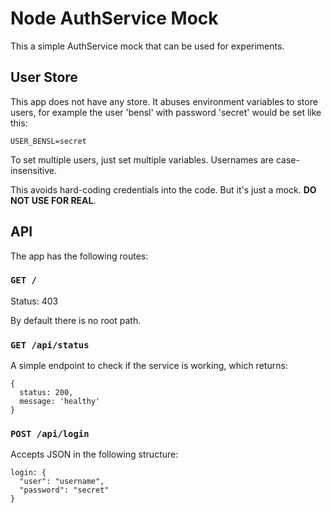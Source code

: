# Node AuthService Mock

This a simple AuthService mock that can be used for experiments.

## User Store

This app does not have any store. It abuses environment variables to store users, for example the user 'bensl' with password 'secret' would be set like this:

`USER_BENSL=secret`

To set multiple users, just set multiple variables. Usernames are case-insensitive. 

This avoids hard-coding credentials into the code. But it's just a mock. **DO NOT USE FOR REAL**.

## API

The app has the following routes:

### `GET /`

Status: 403

By default there is no root path.

### `GET /api/status`

A simple endpoint to check if the service is working, which returns:

```
{
  status: 200,
  message: 'healthy'
}
```

### `POST /api/login`

Accepts JSON in the following structure:

```
login: {
  "user": "username",
  "password": "secret" 
}
```
